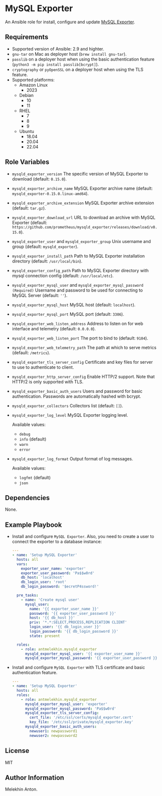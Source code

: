MySQL Exporter
==============

An Ansible role for install, configure and update [MySQL Exporter](https://github.com/prometheus/mysqld_exporter).

Requirements
------------

- Supported version of Ansible: 2.9 and highter.
- `gnu-tar` on Mac as deployer host (`brew install gnu-tar`).
- `passlib` on a deployer host when using the basic authentication feature (`python3 -m pip install passlib[bcrypt]`).
- `cryptography` or `pyOpenSSL` on a deployer host when using the TLS feature.
- Supported platforms:
  - Amazon Linux
    - 2023
  - Debian
    - 10
    - 11
  - RHEL
    - 7
    - 8
    - 9
  - Ubuntu
    - 18.04
    - 20.04
    - 22.04

Role Variables
--------------

- `mysqld_exporter_version` The specific version of MySQL Exporter to download (default: `0.15.0`).
- `mysqld_exporter_archive_name` MySQL Exporter archive name (default: `mysqld_exporter-0.15.0.linux-amd64`).
- `mysqld_exporter_archive_extension` MySQL Exporter archive extension (default: `tar.gz`).
- `mysqld_exporter_download_url` URL to download an archive with MySQL Exporter (default: `https://github.com/prometheus/mysqld_exporter/releases/download/v0.15.0`).
- `mysqld_exporter_user` and `mysqld_exporter_group` Unix username and group (default: `mysqld_exporter`).
- `mysqld_exporter_install_path` Path to MySQL Exporter installation directory (default: `/usr/local/bin`).
- `mysqld_exporter_config_path` Path to MySQL Exporter directory with mysql connection config (default: `/usr/local/etc`).
- `mysqld_exporter_mysql_user` and `mysqld_exporter_mysql_password` `(Required)` Username and password to be used for connecting to MySQL Server (default: `''`).
- `mysqld_exporter_mysql_host` MySQL host (default: `localhost`).
- `mysqld_exporter_mysql_port` MySQL port (default: `3306`).
- `mysqld_exporter_web_listen_address` Address to listen on for web interface and telemetry (default: `0.0.0.0`).
- `mysqld_exporter_web_listen_port` The port to bind to (default: `9104`).
- `mysqld_exporter_web_telemetry_path` The path at which to serve metrics (default: `/metrics`).
- `mysqld_exporter_tls_server_config` Certificate and key files for server to use to authenticate to client.
- `mysqld_exporter_http_server_config` Enable HTTP/2 support. Note that HTTP/2 is only supported with TLS.
- `mysqld_exporter_basic_auth_users` Users and password for basic authentication. Passwords are automatically hashed with bcrypt.
- `mysqld_exporter_collectors` Collectors list (default: `[]`).
- `mysqld_exporter_log_level` MySQL Exporter logging level.

  Available values:
  - `debug`
  - `info` (default)
  - `warn`
  - `error`

- `mysqld_exporter_log_format` Output format of log messages.

  Available values:
  - `logfmt` (default)
  - `json`

Dependencies
------------

None.

Example Playbook
----------------

- Install and configure `MySQL Exporter`. Also, you need to create a user to connect the exporter to a database instance:

  ```yaml
  ---
  - name: 'Setup MySQL Exporter'
    hosts: all
    vars:
      exporter_user_name: 'exporter'
      exporter_user_password: 'Pa$$w0rd'
      db_host: 'localhost'
      db_login_user: 'root'
      db_login_password: '$ecretP4ssword!'

    pre_tasks:
      - name: 'Create mysql user'
        mysql_user:
          name: '{{ exporter_user_name }}'
          password: '{{ exporter_user_password }}'
          host: '{{ db_host }}'
          priv: '*.*:SELECT,PROCESS,REPLICATION CLIENT'
          login_user: '{{ db_login_user }}'
          login_password: '{{ db_login_password }}'
          state: present

    roles:
      - role: antmelekhin.mysqld_exporter
        mysqld_exporter_mysql_user: '{{ exporter_user_name }}'
        mysqld_exporter_mysql_password: '{{ exporter_user_password }}'
  ```

- Install and configure `MySQL Exporter` with TLS certificate and basic authentication feature.

  ```yaml
  ---
  - name: 'Setup MySQL Exporter'
    hosts: all
    roles:
      - role: antmelekhin.mysqld_exporter
        mysqld_exporter_mysql_user: 'exporter'
        mysqld_exporter_mysql_password: 'Pa$$w0rd'
        mysqld_exporter_tls_server_config:
          cert_file: '/etc/ssl/certs/mysqld_exporter.cert'
          key_file: '/etc/ssl/private/mysqld_exporter.key'
        mysqld_exporter_basic_auth_users:
          newuser1: newpassword1
          newuser2: newpassword2
  ```

License
-------

MIT

Author Information
------------------

Melekhin Anton.
